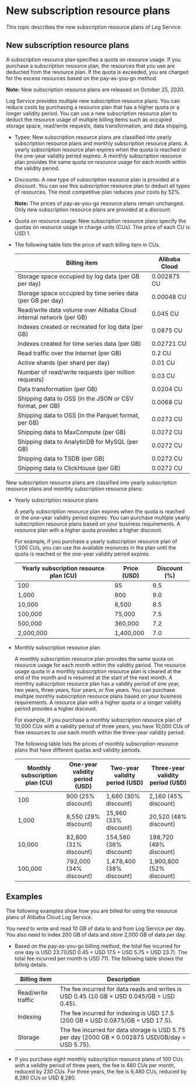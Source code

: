# New subscription resource plans

This topic describes the new subscription resource plans of Log Service.

## New subscription resource plans

A subscription resource plan specifies a quota on resource usage. If you purchase a subscription resource plan, the resources that you use are deducted from the resource plan. If the quota is exceeded, you are charged for the excess resources based on the pay-as-you-go method.

**Note:** New subscription resource plans are released on October 25, 2020.

Log Service provides multiple new subscription resource plans. You can reduce costs by purchasing a resource plan that has a higher quota or a longer validity period. You can use a new subscription resource plan to deduct the resource usage of multiple billing items such as occupied storage space, read/write requests, data transformation, and data shipping.

-   Types: New subscription resource plans are classified into yearly subscription resource plans and monthly subscription resource plans. A yearly subscription resource plan expires when the quota is reached or the one-year validity period expires. A monthly subscription resource plan provides the same quota on resource usage for each month within the validity period.
-   Discounts: A new type of subscription resource plan is provided at a discount. You can use this subscription resource plan to deduct all types of resources. The most competitive plan reduces your costs by 52%.

    **Note:** The prices of pay-as-you-go resource plans remain unchanged. Only new subscription resource plans are provided at a discount.

-   Quota on resource usage: New subscription resource plans specify the quotas on resource usage in charge units \(CUs\). The price of each CU is USD 1.
-   The following table lists the price of each billing item in CUs.

    |Billing item|Alibaba Cloud|
    |------------|-------------|
    |Storage space occupied by log data \(per GB per day\)|0.002875 CU|
    |Storage space occupied by time series data \(per GB per day\)|0.00048 CU|
    |Read/write data volume over Alibaba Cloud internal network \(per GB\)|0.045 CU|
    |Indexes created or recreated for log data \(per GB\)|0.0875 CU|
    |Indexes created for time series data \(per GB\)|0.02721 CU|
    |Read traffic over the Internet \(per GB\)|0.2 CU|
    |Active shards \(per shard per day\)|0.01 CU|
    |Number of read/write requests \(per million requests\)|0.03 CU|
    |Data transformation \(per GB\)|0.0204 CU|
    |Shipping data to OSS \(in the JSON or CSV format, per GB\)|0.0068 CU|
    |Shipping data to OSS \(in the Parquet format, per GB\)|0.0272 CU|
    |Shipping data to MaxCompute \(per GB\)|0.0272 CU|
    |Shipping data to AnalyticDB for MySQL \(per GB\)|0.0272 CU|
    |Shipping data to TSDB \(per GB\)|0.0272 CU|
    |Shipping data to ClickHouse \(per GB\)|0.0272 CU|


New subscription resource plans are classified into yearly subscription resource plans and monthly subscription resource plans:

-   Yearly subscription resource plans

    A yearly subscription resource plan expires when the quota is reached or the one-year validity period expires. You can purchase multiple yearly subscription resource plans based on your business requirements. A resource plan with a higher quota provides a higher discount.

    For example, if you purchase a yearly subscription resource plan of 1,000 CUs, you can use the available resources in the plan until the quota is reached or the one-year validity period expires.

    |Yearly subscription resource plan \(CU\)|Price \(USD\)|Discount \(%\)|
    |----------------------------------------|-------------|--------------|
    |100|95|9.5|
    |1,000|900|9.0|
    |10,000|8,500|8.5|
    |100,000|75,000|7.5|
    |500,000|360,000|7.2|
    |2,000,000|1,400,000|7.0|

-   Monthly subscription resource plan

    A monthly subscription resource plan provides the same quota on resource usage for each month within the validity period. The resource usage quota in a monthly subscription resource plan is cleared at the end of the month and is resumed at the start of the next month. A monthly subscription resource plan has a validity period of one year, two years, three years, four years, or five years. You can purchase multiple monthly subscription resource plans based on your business requirements. A resource plan with a higher quota or a longer validity period provides a higher discount.

    For example, if you purchase a monthly subscription resource plan of 10,000 CUs with a validity period of three years, you have 10,000 CUs of free resources to use each month within the three-year validity period.

    The following table lists the prices of monthly subscription resource plans that have different quotas and validity periods.

    |Monthly subscription plan \(CU\)|One-year validity period \(USD\)|Two-year validity period \(USD\)|Three-year validity period \(USD\)|
    |--------------------------------|--------------------------------|--------------------------------|----------------------------------|
    |100|900 \(25% discount\)|1,680 \(30% discount\)|2,160 \(45% discount\)|
    |1,000|8,550 \(29% discount\)|15,960 \(33% discount\)|20,520 \(48% discount\)|
    |10,000|82,800 \(31% discount\)|154,560 \(36% discount\)|198,720 \(49% discount\)|
    |100,000|792,000 \(34% discount\)|1,478,400 \(38% discount\)|1,900,800 \(52% discount\)|


## Examples

The following examples show how you are billed for using the resource plans of Alibaba Cloud Log Service.

You need to write and read 10 GB of data to and from Log Service per day. You also need to index 200 GB of data and store 2,000 GB of data per day.

-   Based on the pay-as-you-go billing method, the total fee incurred for one day is USD 23.7\(USD 0.45 + USD 17.5 + USD 5.75 = USD 23.7\). The total fee incurred per month is USD 711. The following table shows the billing details.

    |Billing item|Description|
    |------------|-----------|
    |Read/write traffic|The fee incurred for data reads and writes is USD 0.45 \(10 GB × USD 0.045/GB = USD 0.45\).|
    |Indexing|The fee incurred for indexing is USD 17.5 \(200 GB × USD 0.0875/GB = USD 17.5\).|
    |Storage|The fee incurred for data storage is USD 5.75 per day \(2000 GB × 0.002875 USD/GB/day = USD 5.75\).|

-   If you purchase eight monthly subscription resource plans of 100 CUs with a validity period of three years, the fee is 480 CUs per month, reduced by 230 CUs. For three years, the fee is 6,480 CUs, reduced by 8,280 CUs or USD 8,280.

